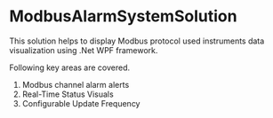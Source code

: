 # ModbusAlarmSystemSolution

This solution helps to display Modbus protocol used instruments data visualization using .Net WPF framework.

Following key areas are covered.

1. Modbus channel alarm alerts
2. Real-Time Status Visuals
3. Configurable Update Frequency
 